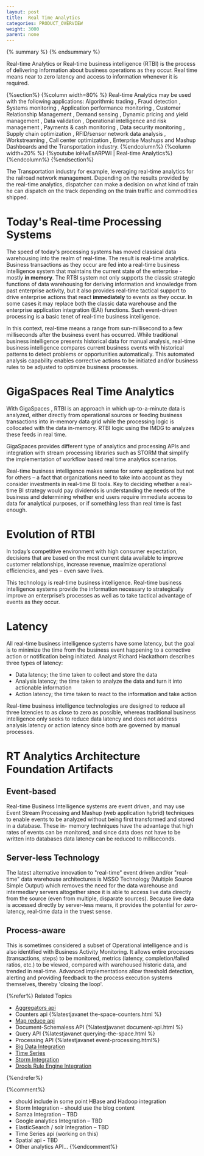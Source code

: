 ```yaml
---
layout: post
title:  Real Time Analytics
categories: PRODUCT_OVERVIEW
weight: 3000
parent: none
---
```


{% summary %} {% endsummary %}


Real-time Analytics or Real-time business intelligence (RTBI) is the process of delivering information about business operations as they occur. Real time means near to zero latency and access to information whenever it is required.

{%section%}
{%column width=80% %}
Real-time Analytics may be used with the following applications:  Algorithmic trading , Fraud detection , Systems monitoring , Application performance monitoring , Customer Relationship Management , Demand sensing , Dynamic pricing and yield management , Data validation , Operational intelligence and risk management , Payments & cash monitoring , Data security monitoring , Supply chain optimization , RFID/sensor network data analysis , Workstreaming , Call center optimization , Enterprise Mashups and Mashup Dashboards and the Transportation industry.
{%endcolumn%}
{%column width=20% %}
{%youtube ioHwEsARPWI | Real-time Analytics%}
{%endcolumn%}
{%endsection%}


The Transportation industry for example, leveraging real-time analytics for the railroad network management. Depending on the results provided by the real-time analytics, dispatcher can make a decision on what kind of train he can dispatch on the track depending on the train traffic and commodities shipped.

# Today's Real-time Processing Systems
The speed of today's processing systems has moved classical data warehousing into the realm of real-time. The result is real-time analytics. Business transactions as they occur are fed into a real-time business intelligence system that maintains the current state of the enterprise - mostly **in memory**. The RTBI system not only supports the classic strategic functions of data warehousing for deriving information and knowledge from past enterprise activity, but it also provides real-time tactical support to drive enterprise actions that react **immediately** to events as they occur. In some cases it may replace both the classic data warehouse and the enterprise application integration (EAI) functions. Such event-driven processing is a basic tenet of real-time business intelligence.

In this context, real-time means a range from sun-millisecond to a few milliseconds after the business event has occurred. While traditional business intelligence presents historical data for manual analysis, real-time business intelligence compares current business events with historical patterns to detect problems or opportunities automatically. This automated analysis capability enables corrective actions to be initiated and/or business rules to be adjusted to optimize business processes.

# GigaSpaces Real Time Analytics
With GigaSpaces , RTBI is an approach in which up-to-a-minute data is analyzed, either directly from operational sources or feeding business transactions into in-memory data grid while the processing logic is collocated with the data in-memory. RTBI logic using the IMDG to analyzes these feeds in real time. 

GigaSpaces provides different type of analytics and processing APIs and integration with stream processing libraries such as STORM that simplify the implementation of workflow based real time analytics scenarios.

Real-time business intelligence makes sense for some applications but not for others – a fact that organizations need to take into account as they consider investments in real-time BI tools. Key to deciding whether a real-time BI strategy would pay dividends is understanding the needs of the business and determining whether end users require immediate access to data for analytical purposes, or if something less than real time is fast enough.

# Evolution of RTBI
In today’s competitive environment with high consumer expectation, decisions that are based on the most current data available to improve customer relationships, increase revenue, maximize operational efficiencies, and yes – even save lives.

This technology is real-time business intelligence. Real-time business intelligence systems provide the information necessary to strategically improve an enterprise’s processes as well as to take tactical advantage of events as they occur.

# Latency
All real-time business intelligence systems have some latency, but the goal is to minimize the time from the business event happening to a corrective action or notification being initiated. Analyst Richard Hackathorn describes three types of latency:
- Data latency; the time taken to collect and store the data
- Analysis latency; the time taken to analyze the data and turn it into actionable information
- Action latency; the time taken to react to the information and take action

Real-time business intelligence technologies are designed to reduce all three latencies to as close to zero as possible, whereas traditional business intelligence only seeks to reduce data latency and does not address analysis latency or action latency since both are governed by manual processes.

# RT Analytics Architecture Foundation Artifacts

## Event-based
Real-time Business Intelligence systems are event driven, and may use Event Stream Processing and Mashup (web application hybrid) techniques to enable events to be analyzed without being first transformed and stored in a database. These in- memory techniques have the advantage that high rates of events can be monitored, and since data does not have to be written into databases data latency can be reduced to milliseconds.

## Server-less Technology
The latest alternative innovation to "real-time" event driven and/or "real-time" data warehouse architectures is MSSO Technology (Multiple Source Simple Output) which removes the need for the data warehouse and intermediary servers altogether since it is able to access live data directly from the source (even from multiple, disparate sources). Because live data is accessed directly by server-less means, it provides the potential for zero-latency, real-time data in the truest sense.

## Process-aware
This is sometimes considered a subset of Operational intelligence and is also identified with Business Activity Monitoring. It allows entire processes (transactions, steps) to be monitored, metrics (latency, completion/failed ratios, etc.) to be viewed, compared with warehoused historic data, and trended in real-time. Advanced implementations allow threshold detection, alerting and providing feedback to the process execution systems themselves, thereby 'closing the loop'.




{%refer%}
Related Topics

- [Aggregators api]({%latestjavaurl%}/aggregators.html)
- Counters api {%latestjavanet the-space-counters.html %}
- [Map reduce api]({%latestjavaurl%}/task-execution-over-the-space.html)
- Document-Schemaless API {%latestjavanet document-api.html %}
- Query API {%latestjavanet querying-the-space.html %}
- Processing API {%latestjavanet event-processing.html%}
- [Big Data Integration]({%latestjavaurl%}/big-data.html)
- [Time Series](/sbp/time-series.html)
- [Storm Integration](/sbp/storm-integration.html)
- [Drools Rule Engine Integration](/sbp/xap-drools-integration.html)

{%endrefer%}

{%comment%}
- should include in some point HBase and Hadoop integration
- Storm Integration – should use the blog content
- Samza Integration – TBD
- Google analytics Integration – TBD
- ElasticSearch / solr Integration – TBD
- Time Series api (working on this)
- Spatial api - TBD
- Other analytics API…
{%endcomment%}


